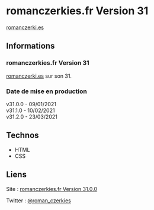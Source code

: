 # romanczerkies.fr Version 31

[romanczerki.es](https://romanczerki.es)

## Informations

### romanczerkies.fr Version 31

[romanczerki.es](https://romanczerki.es) sur son 31.

### Date de mise en production

v31.0.0 - 09/01/2021  
v31.1.0 - 10/02/2021  
v31.2.0 - 23/03/2021  

## Technos

- HTML
- CSS


## Liens

Site : [romanczerkies.fr Version 31.0.0](https://romanczerki.es)

Twitter : [@roman_czerkies](https://twitter.com/roman_czerkies)